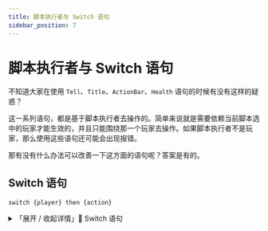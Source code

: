 ```yaml
---
title: 脚本执行者与 Switch 语句
sidebar_position: 7
---
```


# 脚本执行者与 Switch 语句

不知道大家在使用 `Tell`、`Title`、`ActionBar`、`Health` 语句的时候有没有这样的疑惑？

这一系列语句，都是基于脚本执行者去操作的。简单来说就是需要依赖当前脚本选中的玩家才能生效的，并且只能围绕那一个玩家去操作。如果脚本执行者不是玩家，那么使用这些语句还可能会出现报错。



那有没有什么办法可以改善一下这方面的语句呢？答案是有的。

## Switch 语句

```
switch {player} then {action}
```

<details>
    <summary>「展开 / 收起详情」💠 Switch 语句</summary>
    <iframe src={"https://www.yuque.com/sacredcraft/kether/reference?view=doc_embed&inner=oSXPL"} width={'100%'} height={'500'}/>
</details>

这个语句的结构非常简单，根据 `{action}` 处填写的玩家名，系统会自动将当前脚本执行者更换为指定的玩家

当然啦，如果你指定的玩家不在线，那么脚本执行者会被设置为空 `null` 哦



既然可以随意切换脚本执行者，那么 `Tell`、`Title`、`ActionBar`、`Health` 的问题自然也就迎刃而解了嘛，哪怕你想给全服玩家发送 `ActionBar` 那都是没有问题的。


```ruby
/* 遍历全服玩家，发送 ActionBar */
for it in players then {
    switch &it
    actionbar "新年快乐"
}

/* 给 SVIP 用户开启飞行模式 */
for it in players then {
    switch &it
    if perm "permission.svip" then {
        player flying to true
        actionbar "飞行模式已开启"
    }
}
```



那么，如果我想再切换回原来的玩家那该怎么办呢？

`switch` 一旦切换玩家，原来的玩家就会被无情替换掉，基本上是找不回来的。

但是请不要忘了，`sender` 语句可以获取当前脚本执行者的名字（这个好像官方文档没写？）

那你有没有想到什么思路？

对嘛，在你用 `switch` 切换之前，先通过 `sender` 把当前玩家名字存下来就可以了呀

```ruby
/* 保存原玩家 */
set playerName to sender

/* 切换到其他玩家 */
for it in players then {
    switch &it
    actionbar "新年快乐"
}

/* 最后再切换回原玩家 */
switch &playerName
```



## 脚本执行者变量

接下来讲些糕级点的东西

首先我们在 **控制台 **执行一下这样的语句：`/vul eval print vars`

这个语句的作用是打印当前脚本中的所有定义的变量名

![以控制台身份运行语句](_images/6.webp)

![这里我以玩家身份运行同样的语句](_images/7.webp)

你也可以去其他插件试试这个语句，看看打印的结果都有哪些变量。

细心观察后，你会发现不管在哪里运行，打印出来的变量始终都能看见 `@Sender` 的身影

没错，这个 `@Sender` 变量就是当前脚本的执行者，它以变量的形式存于运行的脚本当中。

你使用 `switch` 改变脚本执行者实际上就是在改变这个变量的值

虽然变量的命名很奇怪，不过 Kether 对此并无限制，因此它是合法的。

我们依旧可以通过 `&@Sender` 来获取该变量



我猜你们也许会好奇这个变量存的是什么：

![](_images/8.webp)

懂开发的读者应该一眼就知道了，这存的就是玩家对象。



那它有什么用呢？在原生 Kether 里可能没啥用，但在 Vulpecula 的支持下，我们可以通过拓展属性用法获取与该玩家相关的很多数据

[Player 玩家属性](https://www.yuque.com/lanscarlos/vulpecula-doc/property-player)



例如获取玩家主手的物品

![获取玩家主手的物品](_images/9.webp)

至于其他的用法，就有待各位读者慢慢去摸索咯~
